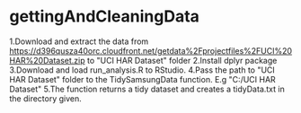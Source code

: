 # gettingAndCleaningData
1.Download and extract the data from https://d396qusza40orc.cloudfront.net/getdata%2Fprojectfiles%2FUCI%20HAR%20Dataset.zip
to "UCI HAR Dataset" folder
2.Install dplyr package
3.Download and load run_analysis.R to RStudio.
4.Pass the path to "UCI HAR Dataset" folder to the TidySamsungData function. E.g "C:/UCI HAR Dataset"
5.The function returns a tidy dataset and creates a tidyData.txt in the directory given.
